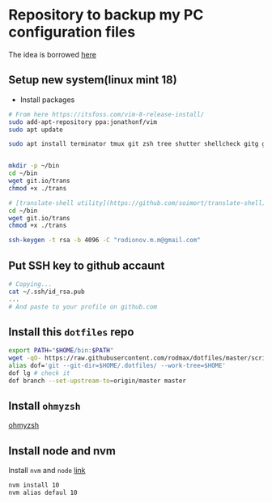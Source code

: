 # Repository to backup my PC configuration files
The idea is borrowed [here](https://developer.atlassian.com/blog/2016/02/best-way-to-store-dotfiles-git-bare-repo/)

## Setup new system(linux mint 18)
- Install packages

```bash
# From here https://itsfoss.com/vim-8-release-install/
sudo add-apt-repository ppa:jonathonf/vim
sudo apt update

sudo apt install terminator tmux git zsh tree shutter shellcheck gitg gawk vim


mkdir -p ~/bin
cd ~/bin
wget git.io/trans
chmod +x ./trans

# [translate-shell utility](https://github.com/soimort/translate-shell)
cd ~/bin
wget git.io/trans
chmod +x ./trans

ssh-keygen -t rsa -b 4096 -C "rodionov.m.m@gmail.com"
```

## Put SSH key to github accaunt

```bash
# Copying...
cat ~/.ssh/id_rsa.pub
...
# And paste to your profile on github.com
```

## Install this `dotfiles` repo

```bash
export PATH="$HOME/bin:$PATH"
wget -qO- https://raw.githubusercontent.com/rodmax/dotfiles/master/scripts/dotfiles-install.sh | bash
alias dof='git --git-dir=$HOME/.dotfiles/ --work-tree=$HOME'
dof lg # check it
dof branch --set-upstream-to=origin/master master
```

## Install `ohmyzsh`
[ohmyzsh](http://ohmyz.sh/)

## Install node and nvm
Install  `nvm` and `node` [link](https://github.com/creationix/nvm)

```bash
nvm install 10
nvm alias defaul 10
```

